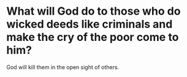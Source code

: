 # What will God do to those who do wicked deeds like criminals and make the cry of the poor come to him?

God will kill them in the open sight of others.
